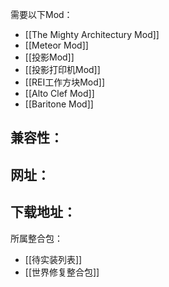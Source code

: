 需要以下Mod：
- [[The Mighty Architectury Mod]]
- [[Meteor Mod]]
- [[投影Mod]]
- [[投影打印机Mod]]
- [[REI工作方块Mod]]
- [[Alto Clef Mod]]
- [[Baritone Mod]]

兼容性：
- 

网址：
- 

下载地址：
- 

所属整合包：
- [[待实装列表]]
- [[世界修复整合包]]